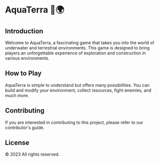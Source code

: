 # AquaTerra 🌊🌍

## Introduction

Welcome to AquaTerra, a fascinating game that takes you into the world of underwater and terrestrial environments. This game is designed to bring players an unforgettable experience of exploration and construction in various environments.

## How to Play

AquaTerra is simple to understand but offers many possibilities. You can build and modify your environment, collect resources, fight enemies, and much more.


## Contributing

If you are interested in contributing to this project, please refer to our contributor's guide.

## License

© 2023 All rights reserved.

